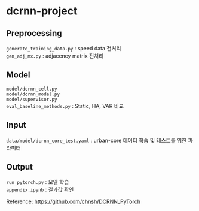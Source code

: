 # dcrnn-project

## Preprocessing
`generate_training_data.py` : speed data 전처리 <br>
`gen_adj_mx.py` : adjacency matrix 전처리

## Model
`model/dcrnn_cell.py` <br>
`model/dcrnn_model.py` <br>
`model/supervisor.py` <br> 
`eval_baseline_methods.py` : Static, HA, VAR 비교

## Input
`data/model/dcrnn_core_test.yaml` : urban-core 데이터 학습 및 테스트를 위한 파라미터

## Output
`run_pytorch.py` : 모델 학습 <br>
`appendix.ipynb` : 결과값 확인

Reference: https://github.com/chnsh/DCRNN_PyTorch
